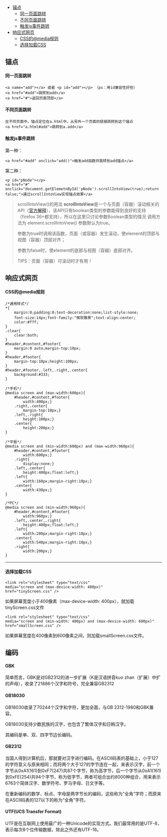 <head>
	<script type="text/javascript">
	(function() {
		var link = document.createElement('link');
		link.type = 'image/x-icon';
		link.rel = 'shortcut icon';
		link.href = '../../h.ico';
		document.getElementsByTagName('head')[0].appendChild(link);
	}());
	</script>
	<link rel="stylesheet" type="text/css" href="../style.css">
</head>


- [锚点](#锚点)
	- [同一页面跳转](#同一页面跳转)
	- [不同页面跳转](#不同页面跳转)
	- [触发js事件跳转](#触发js事件跳转)
- [响应式网页](#响应式网页)
	- [CSS的@media规则](#CSS的@media规则)
	- [选择加载CSS](#选择加载CSS)



## 锚点



#### **同一页面跳转**

```
<a name="add"></a> 或者 <p id="add"></p> （ps：用id兼容性好些）
<a href="#add">跳转到add</a>
<a href="#">返回页面顶部</a>
```

#### **不同页面跳转**

```
在不同页面中，锚点定位在a.html中，从另外一个页面的链接跳转到这个锚点
<a href="a.html#add">跳转到a.add</a>
```

#### **触发js事件跳转**

第一种：

```
<a href="#add" onclick="add()">触发add函数并跳转到add锚点</a>
```

第二种：

```
<p id="pNode"></p> 
<a href="#" onclick="document.getElemetnById('pNode').scrollIntoView(true);return false;">通过scrollIntoView实现锚点效果</a>
```

> scrollIntoView()的用法
>  **scrollIntoView**是一个与页面（容器）滚动相关的API（[官方解释](https://drafts.csswg.org/cssom-view/#dom-element-scrollintoview)），该API只有boolean类型的参数能得到良好的支持（firefox 36+都支持），所以在这里只讨论参数Boolean类型的情况
>  调用方法为 element.scrollIntoView() 参数默认为true。
>
> 参数为true时调用该函数，页面（或容器）发生滚动，使element的顶部与视图（容器）顶部对齐；
>
> 参数为false时，使element的底部与视图（容器）底部对齐。
>
> TIPS：页面（容器）可滚动时才有用！



## 响应式网页



#### **CSS的@media规则**

```
/*通用样式*/
*{
	margin:0;padding:0;text-decoration:none;list-style:none;
	font-size:14px;font-family:"微软雅黑";text-align:center;
	color:#fff;
}
.clear{
	clear:both;
}
#header,#content,#footer{
	margin:0 auto;margin-top:10px;
}  
#header,#footer{
	margin-top:10px;height:100px;
}
#header,#footer,.left,.right,.center{
	background:#333;
}

/*手机*/
@media screen and (max-width:600px){
	#header,#content,#footer{
		width:400px;}
	.right,.center{
		margin-top:10px;}
	.left,.right{
		height:100px;}
	.center{
		height:200px;}
}

/*平板*/
@media screen and (min-width:600px) and (max-width:960px){
	#header,#content,#footer{
		width:600px;}
	.right{
		display:none;}
	.left,.center{
		height:400px;float:left;}
	.left{
		width:160px;margin-right:10px;}
	.center{
		width:430px;}
}

/*PC*/
@media screen and (min-width:960px){
	#header,#content,#footer{
		width:960px;}
	.left,.center,.right{
		height:400px;float:left;}
	.left{
		width:200px;margin-right:10px;}
	.center{
		width:540px;margin-right:10px;}
	.right{
		width:200px;} 
}
```



------



#### **选择加载CSS**

```
<link rel="stylesheet" type="text/css"
media="screen and (max-device-width: 400px)"
href="tinyScreen.css" />
```

如果屏幕宽度小于400像素（max-device-width: 400px），就加载tinyScreen.css文件

```
<link rel="stylesheet" type="text/css"
media="screen and (min-width: 400px) and (max-device-width: 600px)"
href="smallScreen.css" />
```

如果屏幕宽度在400像素到600像素之间，则加载smallScreen.css文件。


<div id="toTop">
  <a href="#" class="ryi-angle-up"></a>
</div>



## 编码

#### GBK

简单而言，GBK是对GB2312的进一步扩展（K是汉语拼音kuo zhan（扩展）中扩的声母），收录了21886个汉字和符号，完全兼容GB2312

#### GB18030

GB18030收录了70244个汉字和字符，更加全面，与GB 2312-1980和GBK兼容。

GB18030支持少数民族的汉字，也包含了繁体汉字和日韩汉字。

其编码是单、双、四字节边长编码。

#### GB2312

当国人得到计算机后，那就要对汉字进行编码。在ASCII码表的基础上，小于127的字符意义与原来相同；而将两个大于127的字节连在一起，来表示汉字，前一个字节从0xA1(161)到0xF7(247)共87个字节，称为高字节，后一个字节从0xA1(161)到0xFE(254)共94个字节，称为低字节，两者可组合出约8000种组合，用来表示6763个简体汉字、数学符号、罗马字母、日文字等。

在重新编码的数学、标点、字母是两字节长的编码，这些称为“全角”字符；而原来在ASCII码表的127以下的称为“全角”字符。

#### UTF(UCS Transfer Format)

UTF是在互联网上使用最广的一种Unicode的实现方式。我们最常用的是UTF-8，表示每次8个位传输数据，除此之外还有UTF-16。